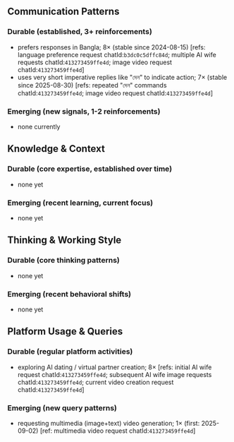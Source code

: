 ## Communication Patterns
### Durable (established, 3+ reinforcements)
- prefers responses in Bangla; 8× (stable since 2024-08-15) [refs: language preference request chatId:`b3dc0c5dffc84d`; multiple AI wife requests chatId:`413273459ffe4d`; image video request chatId:`413273459ffe4d`]
- uses very short imperative replies like "দেন" to indicate action; 7× (stable since 2025-08-30) [refs: repeated "দেন" commands chatId:`413273459ffe4d`; image video request chatId:`413273459ffe4d`]

### Emerging (new signals, 1-2 reinforcements)
- none currently

## Knowledge & Context
### Durable (core expertise, established over time)
- none yet

### Emerging (recent learning, current focus)
- none yet

## Thinking & Working Style
### Durable (core thinking patterns)
- none yet

### Emerging (recent behavioral shifts)
- none yet

## Platform Usage & Queries
### Durable (regular platform activities)
- exploring AI dating / virtual partner creation; 8× [refs: initial AI wife request chatId:`413273459ffe4d`; subsequent AI wife image requests chatId:`413273459ffe4d`; current video creation request chatId:`413273459ffe4d`]

### Emerging (new query patterns)
- requesting multimedia (image+text) video generation; 1× (first: 2025-09-02) [ref: multimedia video request chatId:`413273459ffe4d`]
